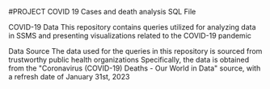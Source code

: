 #PROJECT
COVID 19 Cases and death analysis
SQL File

COVID-19 Data
This repository contains queries utilized for analyzing data in SSMS and presenting visualizations related to the COVID-19 pandemic

Data Source
The data used for the queries in this repository is sourced from trustworthy public health organizations
Specifically, the data is obtained from the "Coronavirus (COVID-19) Deaths - Our World in Data" source, with a refresh date of January 31st, 2023
